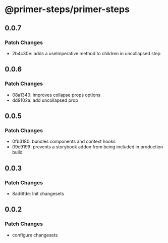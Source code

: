 # @primer-steps/primer-steps

## 0.0.7

### Patch Changes

- 2b4c30e: adds a useImperative method to children in uncollapsed step

## 0.0.6

### Patch Changes

- 08a1340: improves collapse props options
- dd9102a: add uncollapsed prop

## 0.0.5

### Patch Changes

- 0fb3180: bundles components and context hooks
- 09c9199: prevents a storybook addon from being included in production build

## 0.0.3

### Patch Changes

- 8ad6fde: Init changesets

## 0.0.2

### Patch Changes

- configure changesets
